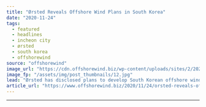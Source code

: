```yaml
---
title: "Ørsted Reveals Offshore Wind Plans in South Korea"
date: "2020-11-24"
tags: 
  - featured
  - headlines
  - incheon city
  - ørsted
  - south korea
  - offshorewind
source: "offshorewind"
image_url: "https://cdn.offshorewind.biz/wp-content/uploads/sites/2/2020/11/24083320/%C3%98rsted-Reveals-Offshore-Wind-Plans-in-South-Korea.jpg"
image_fp: "/assets/img/post_thumbnails/12.jpg"
lead: "Ørsted has disclosed plans to develop South Korean offshore wind projects with a potential"
article_url: "https://www.offshorewind.biz/2020/11/24/orsted-reveals-offshore-wind-plans-in-south-korea/"
---
```


---
